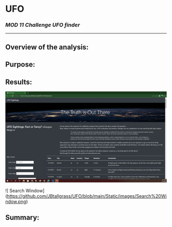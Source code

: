 # **UFO**
### *MOD 11 Challenge UFO finder*
________________________________



## Overview of the analysis:

## Purpose:

## Results:

![ Landing Page ](https://github.com/JBtallgrass/UFO/blob/main/Static/images/Landing%20page.png)





![ Search Window] (https://github.com/JBtallgrass/UFO/blob/main/Static/images/Search%20Window.png)

## Summary:

